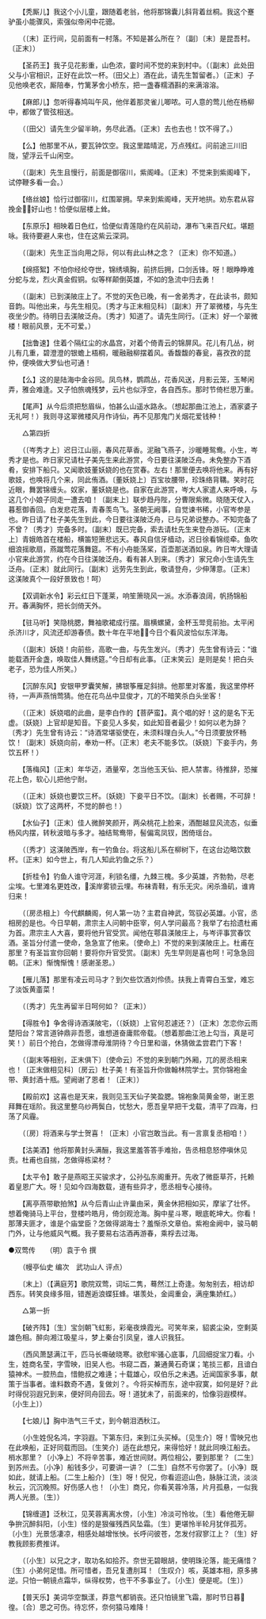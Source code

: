 <!-- { "loadSidebar": true } -->
　　【秃厮儿】我这个小儿童，跟随着老翁，他将那锦囊儿斜背着丝桐。我这个蹇驴虽小能骤风，索强似帝闲中花骢。 

　　（〔末〕正行间，见前面有一村落。不知是甚么所在？〔副〕〔末〕是昆吾村。〔正末〕） 

　　【圣药王】我子见花影重，山色浓，霎时间不觉的来到村中。（〔副末〕此处田父与小官相识，正好在此饮一杯。〔田父上〕酒在此，请先生暂留者。）〔正末〕子见他唤老农，厮陪奉，竹篱茅舍小桥东，把一盏春糯酒斟的来满溶溶。 

　　【麻郎儿】忽听得春鸠叫午风，他伴着那灵雀儿唧哝。可人意的莺儿他在杨柳中，都做了管弦相送。 

　　（〔田父〕请先生少留半晌，务尽此酒。〔正末〕去也去也！饮不得了。） 

　　【么】他那里不从，要瓦钟饮空。我这里踏晴泥，万点残红。问前途三川旧陇，望浮云千山闲空。 

　　（〔副末〕先生且慢行，前面是御宿川，紫阁峰。〔正末〕不觉来到紫阁峰下，试停鞭多看一会。） 

　　【络丝娘】恰行过御宿川，红围翠拥。早来到紫阁峰，天开地拱。劝东君从容挽金，好山也！恰便似层楼上耸。 

　　【东原乐】相映着日色红，恰便似青莲隐约在风前动，瀑布飞来百尺虹。堪题咏。我待要避人来也，住在这紫云深洞。 

　　（〔副末〕先生正当向用之际，何以有此山林之念？〔正末〕你不知道。） 

　　【绵搭絮】不怕你经纶夺世，锦绣填胸，前挤后拥，口剑舌锋。呀！眼睁睁难分蛇与龙，烈火真金假铜。似等样颠倒英雄，不如的急流中归去勇！ 

　　（〔副末〕已到渼陂庄上了。不觉的天色已晚，有一舍弟秀才，在此读书，颇知音韵。叫他出来，与先生相见。〔秀才与正末相见科〕〔副末〕开了翠微楼，与先生夜坐少酌。待明日去渼陂泛舟。〔秀才〕知道了。请先生同行。〔正末〕好一个翠微楼！眼前风景，无不可爱。） 

　　【拙鲁速】住着个隔红尘的水晶宫，对着个倚青云的锦屏风。花儿有几丛，树儿有几重，碧澄澄的银蟾上梧桐，暖融融柳摆着风。香馥馥的春瓮，喜孜孜的昆仲，便唤做大罗仙也可通！ 

　　【么】这的是陆海中金谷同。凤鸟林，鹦鹉丛，花香风送，月影云笼，玉琴闲弄，雅会难逢。又子怕旅魂残梦，云片也似浮空，各自西东。那时节倚栏思万重。 

　　【尾声】从今后须把愁眉纵，怕甚么山遥水路永。（想起那曲江池上，酒家婆子无礼呵！）我则寻这翠微楼风月作诗仙，再不见那鬼门关烟花爱钱种！ 

　　△第四折 

　　（〔岑秀才上〕迟日江山丽，春风花草香。泥融飞燕子，沙暖睡鸳鸯。小生，岑秀才是也。昨日家兄请杜子美先生来此游赏，今日要往渼陂泛舟。未免整办下酒肴，安排下船只。又闻歌妓董妖娆的也在赏春。左右！那里便去唤将他来。再有好歌妓，也唤将几个来，同此侑酒。〔董妖娆上〕百宝妆腰带，珍珠络背鞲。笑时花近眼，舞罢锦缠头。奴家，董妖娆是也。自家在此游赏，岑大人家遣人来呼唤，与这几个小娘子同走一遭去咱！〔副末上〕联步趋丹陛，分曹限紫微。晓随天仗入，暮惹御香回。白发悲花落，青春羡鸟飞。圣朝无阙事，自觉谏书稀，小官岑参是也。昨日请了杜子美先生到此，今日要往渼陂泛舟，已与兄弟说整办。不知完备了不曾？〔秀才〕完备多时。〔副末〕既已完备，索去请杜先生来登舟游玩。〔正末上〕青娥皓首在楼船，横笛短箫悲远天。春风自信牙樯动，迟日徐看锦缆牵。鱼吹细浪摇歌扇，燕蹴莺花落舞筵。不有小舟能荡桨，百壶那送酒如泉。昨日岑大理请小官来此游赏，约在今日往渼陂泛舟。看有甚人到来。〔秀才〕家兄命小生请先生泛舟。〔正末〕就此同行。〔副末〕远劳先生到此，敬请登舟，少伸薄意。〔正末〕这渼陂真个一段好景致也！呵） 

　　【双调新水令】彩云红日下蓬莱，响笙箫晓风一派。水添春浪阔，帆扬锦船开。春满胸怀，把长剑倚天外。 

　　【驻马听】笑隐桃腮，舞袖歌裙成行摆。眉横螺黛，金杯玉斝竞前抬。太平闲杀济川才，风流还却游春债。数十年在平地，今日个看风波恰似东洋海。 

　　（〔副末〕妖娆！向前些，高歌一曲，与先生发兴。〔秀才〕先生曾有诗云：“谁能载酒开金盏，唤取佳人舞绣筵。”今日却有此事。〔正末笑云〕是则是矣！把白头老子，恐为佳人所笑。） 

　　【沉醉东风】安银甲罗囊笑解，拂银筝雁足斜排。他那里对客羞，我这里停杯待，一声声燕悄莺猜。他在花鸟丛中显俊才，兀的不暗笑杀白头坐客！ 

　　（〔正末〕妖娆唱的此曲，是李白作的【菩萨蛮】。真个唱的好！这的是名下无虚。〔妖娆〕上官却是知音。下妾见人多矣，如此知音者最少！如何以老为辞？〔秀才〕先生曾有诗云：“诗酒常堪驱使在，未须料理白头人。”今日须要放怀畅饮！〔副末〕妖娆向前，奉劝一杯。〔正末〕老夫不能多饮。〔妖娆〕下妾手内，务饮五杯！） 

　　【落梅风】〔正末〕年华迈，酒量窄，怎当他玉天仙、把人禁害。待推辞，恐摧花上色，软心儿把他宁耐。 

　　（〔正末〕妖娆也要饮三杯。〔妖娆〕下妾平日不饮。〔副末〕长者赐，不可辞！〔妖娆〕饮了这两杯，不觉的醉也！） 

　　【水仙子】〔正末〕佳人微醉笑颜开，两朵桃花上脸来，酒酣越显风流态，似垂杨风内摆，转秋波暗与多才。袖结鸳鸯带，髻偏鸾凤钗，困倚瑶台。 

　　（〔秀才〕这渼陂西岸，有一钓鱼台。将这船儿系在柳树下，在这台边略饮数杯。〔正末〕如今世上，有几人知此钓鱼之乐？） 

　　【折桂令】钓鱼人谁守河涯，利锁名缰，九棘三槐。多少英雄，齐勃勃，尽老尘埃。七里滩名更姓改，溪岸雾锁云埋。布袜青鞋，有乐无灾。闲杀渔矶，谁肯归来！ 

　　（〔房丞相上〕今代麒麟阁，何人第一功？主君自神武，驾驭必英雄。小官，丞相房的是也。今日早朝，肃宗主人问朝中臣宰，何人学问最高？我举了右拾遗杜甫为首。肃宗主人大喜，要将他升官受赏。闻他在鄠县渼陂庄上，与岑评事赏春饮酒。圣旨分付遣一使命，急急宣了他来。〔使命上〕不觉的来到渼陂庄上。杜甫在那里？有圣旨宣你回朝！要将你升官受赏。〔副末〕先生早则是喜也呵！可急急回朝。〔正末〕惭愧惭愧！感谢圣恩。） 

　　【雁儿落】那里有凌云司马才？到欠些饮酒刘伶债。扶我上青霄白玉堂，难忘了淡饭黄齑菜！ 

　　（〔秀才〕先生再留半日呵何如？〔正末〕） 

　　【得胜令】争舍得诗酒渼陂宅，（〔妖娆〕上官何忍遽还？）〔正末〕怎恋你云雨楚阳台？常言道钟鼎非吾愿，谁想道奋庸熙帝载。（想着那曲江池上勾当，真是可笑！）前日个抢白，怎做得漂母淮阴待？今日里和谐，休猜做孟尝君门下客！ 

　　（〔副末等相别，正末俱下〕〔使命云〕不觉的来到朝门外厢，兀的房丞相来也！〔正末做相见科〕〔房云〕杜子美！有圣旨升你做翰林院学士。赏你锦袍金带、黄封酒十瓶。望阙谢了恩者！〔正末〕） 

　　【殿前欢】这喜也是天来，我则见玉天仙子笑盈腮。锦袍象简黄金带，谢王恩拜舞在瑶阶。我这里整乌纱两鬓白，忧愁大，愿吾皇早把干戈载，清平了四海，扫荡了风霾。 

　　（〔房〕将酒来与学士贺喜！〔正末〕小官岂敢当此。有一言禀复丞相咱！） 

　　【沽美酒】他将那黄封头满酾，我这里羞答答手难抬，告丞相息怒停嗔休见责。杜甫也自揣，怎做得栋梁材？ 

　　【太平令】敢子是燕昭王买骏求才，公孙弘东阁重开。先收了微臣草芥，托赖着皇恩广大。呀！见如今四海数载，道有些异才，愿丞相专心接待。 

　　【离亭燕带歇拍煞】从今后青山止许巢由采，黄金休把相如买，摩挲了壮怀。想着俺骑马上平台，登楼吟皓月，倚剑观沧海。胸中星斗寒，眼底乾坤大。你看！那薄夫匪才，谁是个庙堂臣？怎做得湖海士？羞惭杀文章伯。紫袍金阙中，骏马朝门外，让与他威风气概。我子要易右沽酒再游春，乘桴去过海。

●双莺传　　（明）袁于令 撰 

　　（幔亭仙史 编次　武功山人 评点） 

　　〔末上〕（【满庭芳】歌院双莺，词坛二隽，蓦然江上奇逢。匆匆别去，相访却西东。转笑良缘多阻，错邂逅浪蝶狂蜂。堪羡处，金阊重会，满座集娇红。） 

　　△第一折 

　　【破齐阵】〔生〕宝剑朝飞虹影，彩毫夜焕霞光。可笑年来，貂裘尘染，空剩英雄色相。醉向湘江吸星斗，梦上秦台引凤皇，谁人识我狂。 

　　（西风萧瑟满江干，匹马长嘶破晓寒。欲慰牢骚心底事，几回细捉宝刀看。小生，姓商名莹，字雪映，旧吴人也。书窥二酉，兼通黄石奇谋；笔掞三都，且谙白猿神术。一腔热血，惜鲍叔之难逄；十载雄心，叹伯乐之未遇。近闻国家多事，献策于当事者。谁料数奇不遇，复做刘？。今将买棹而东，途中寂寞，如何是好？此时得倪羽遐兄到来，便好同舟回去。呀！道犹未了，前面来的，恰像羽遐模样。〔小生上〕） 

　　【七娘儿】胸中浩气三千丈，到今朝泪洒秋江。 

　　（小生姓倪名鸿，字羽遐。下第东归，来到江头买棹。〔见生介〕呀！雪映兄也在此唤船，正好同载而回。〔生笑介〕适在此想兄，来得恰好！就此同唤江船去。梢水那里？〔小净上〕不将辛苦事，难近世间财。两位相公，要到那里？〔二生〕到苏州去。〔小净〕船钱多少，可要讲一讲？〔二生〕自然不亏你罢了。〔小净〕既如此，就请上船。〔二生上船介〕〔生〕呀！倪兄，你看迢迢山色，脉脉江流，淡淡秋云，沉沉晚照。好伤感人也！〔小生〕商兄，你看芙蓉冷落，片月孤悬，一似我两人光景。〔生〕） 

　　【锦缠道】泛秋江，见芙蓉离离水傍，〔小生〕冷淡可怜妆。〔生〕看他倦无聊争拚沉醉斜阳，〔小生〕怪的是狠催残西风坠霜。〔生〕更堪怜半轮月犹伴孤芳。〔小生〕光景恁凄凉，相感处越增怅怏。长呼问彼苍，怎发付寂寥江上？〔生〕好教我顾影费推详。 

　　（〔小生〕以兄之才，取功名如拾芥。奈世无碧眼胡，使明珠沦落，能无痛惜？〔生〕小弟何足惜。所可惜者，吾兄复遭刖耳！〔生叹介〕咳，英雄本相，原多拂逆。只怕一朝镜点霜华，纵得权势，也干不多事业了。〔小生〕便是呢。〔生〕） 

　　【普天乐】美词华空飘漾，莽意气都销丧。还只怕镜里飞霜，那时节日暮徨。〔合〕思之可伤。待忘怀，奈何猿马难降！ 

